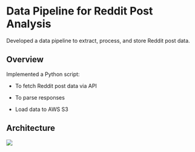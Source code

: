 
# Data Pipeline for Reddit Post Analysis

Developed a data pipeline to extract, process, and store Reddit post data.


## Overview

Implemented a Python script:

- To fetch Reddit post data via API

- To parse responses

- Load data to AWS S3



## Architecture
![](https://res.cloudinary.com/dix4vcfxa/image/upload/v1716611035/saszmqjazs5m9dysry0j.png)
